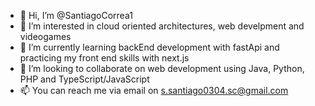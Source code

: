 - 👋 Hi, I’m @SantiagoCorrea1
- 👀 I’m interested in cloud oriented architectures, web develpment and videogames
- 🌱 I’m currently learning backEnd development with fastApi and practicing my front end skills with next.js
- 💞️ I’m looking to collaborate on web development using Java, Python, PHP and TypeScript/JavaScript
- 📫 You can reach me via email on s.santiago0304.sc@gmail.com

<!---
SantiagoCorrea1/SantiagoCorrea1 is a ✨ special ✨ repository because its `README.md` (this file) appears on your GitHub profile.
You can click the Preview link to take a look at your changes.
--->
